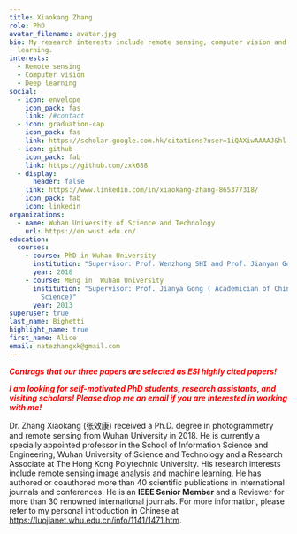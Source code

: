 ```yaml
---
title: Xiaokang Zhang
role: PhD
avatar_filename: avatar.jpg
bio: My research interests include remote sensing, computer vision and deep
  learning.
interests:
  - Remote sensing
  - Computer vision
  - Deep learning
social:
  - icon: envelope
    icon_pack: fas
    link: /#contact
  - icon: graduation-cap
    icon_pack: fas
    link: https://scholar.google.com.hk/citations?user=1iQAXiwAAAAJ&hl
  - icon: github
    icon_pack: fab
    link: https://github.com/zxk688
  - display:
      header: false
    link: https://www.linkedin.com/in/xiaokang-zhang-865377318/
    icon_pack: fab
    icon: linkedin
organizations:
  - name: Wuhan University of Science and Technology
    url: https://en.wust.edu.cn/
education:
  courses:
    - course: PhD in Wuhan University
      institution: "Supervisor: Prof. Wenzhong SHI and Prof. Jianyan Gong"
      year: 2018
    - course: MEng in  Wuhan University
      institution: "Supervisor: Prof. Jianya Gong ( Academician of Chinese Academy of
        Science)"
      year: 2013
superuser: true
last_name: Bighetti
highlight_name: true
first_name: Alice
email: natezhangxk@gmail.com
---
```

***<font color="red"> Contrags that our three papers are selected as ESI highly cited papers!  </font>***

***<font color="red"> I am looking for self-motivated PhD students, research assistants, and visiting scholars! Please drop me an email if you are interested in working with me! </font>***

Dr. Zhang Xiaokang (张效康) received a Ph.D. degree in photogrammetry and remote sensing from Wuhan University in 2018. He is currently a specially appointed professor in the School of Information Science and Engineering, Wuhan University of Science and Technology and a Research Associate at The Hong Kong Polytechnic University. His research interests include remote sensing image analysis and machine learning. He has authored or coauthored more than 40 scientific publications in international journals and conferences. He is an **IEEE Senior Member** and a Reviewer for more than 30 renowned international journals. For more information, please refer to my personal introduction in Chinese at https://luojianet.whu.edu.cn/info/1141/1471.htm.

